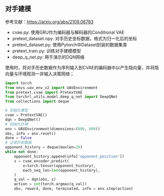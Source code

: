 ## 对手建模

参考文献：https://arxiv.org/abs/2109.06783

- cvae.py: 使用GRU作为编码器与解码器的Conditional VAE
- pretext_dataset.npy: 对手历史坐标数据，格式为归一化后的坐标
- pretext_dataset.py: 使用Pytorch中Dataset封装的数据集类
- pretext_train.py: 训练对手建模模型
- deep_q_net.py: 用于演示的DQN网络

使用时，将对手历史数据作为序列输入到CVAE的编码器中以产生隐向量，并将隐向量与环境观测一并输入决策网络；

````python
import torch
from envs.uav_env_v2 import UAVEnvironment
from pretext.cvae import PretextVAE
from torchrl_utils.model.deep_q_net import DeepQNet
from collections import deque

# 初始化模型
cvae = PretextVAE()
dqn = DeepQNet()
# 初始化环境
env = UAVEnvironment(dimensions=(800, 800))
obs, info = env.reset()
done = False
# 记录历史数据
opponent_history = deque(maxlen=20)
while not done:
    opponent_history.append(info['opponent_position'])
    z = cvae.encoder.predict(
        x=torch.tensor(opponent_history),
        each_seq_len=len(opponent_history),
    )
    q_val = dqn(obs, z)
    action = int(torch.argmax(q_val))
    obs, reward, done, terminated, info = env.step(action)
````